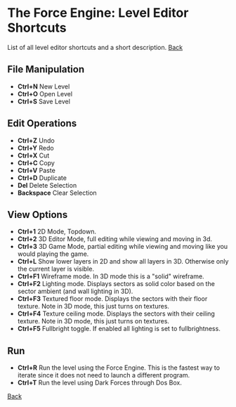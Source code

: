 # The Force Engine: Level Editor Shortcuts
List of all level editor shortcuts and a short description.
[Back](local://Manual)

## File Manipulation
  * **Ctrl+N**  New Level
  * **Ctrl+O**  Open Level
  * **Ctrl+S**  Save Level
  
## Edit Operations
  * **Ctrl+Z**  Undo
  * **Ctrl+Y**  Redo
  * **Ctrl+X**  Cut
  * **Ctrl+C**  Copy
  * **Ctrl+V**  Paste
  * **Ctrl+D**  Duplicate
  * **Del**     Delete Selection
  * **Backspace**  Clear Selection
  
## View Options
  * **Ctrl+1**  2D Mode, Topdown.
  * **Ctrl+2**  3D Editor Mode, full editing while viewing and moving in 3d.
  * **Ctrl+3**  3D Game Mode, partial editing while viewing and moving like you would playing the game.
  * **Ctrl+L**  Show lower layers in 2D and show all layers in 3D. Otherwise only the current layer is visible.
  * **Ctrl+F1**  Wireframe mode. In 3D mode this is a "solid" wireframe.
  * **Ctrl+F2**  Lighting mode. Displays sectors as solid color based on the sector ambient (and wall lighting in 3D).
  * **Ctrl+F3**  Textured floor mode. Displays the sectors with their floor texture. Note in 3D mode, this just turns on textures.
  * **Ctrl+F4**  Texture ceiling mode. Displays the sectors with their ceiling texture. Note in 3D mode, this just turns on textures.
  * **Ctrl+F5**  Fullbright toggle. If enabled all lighting is set to fullbrightness.
  
## Run
  * **Ctrl+R**  Run the level using the Force Engine. This is the fastest way to iterate since it does not need to launch a different program.
  * **Ctrl+T**  Run the level using Dark Forces through Dos Box.

[Back](local://Manual)